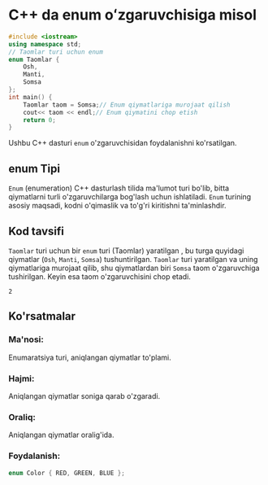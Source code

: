# C++ da enum oʻzgaruvchisiga misol
```cpp
#include <iostream>
using namespace std;
// Taomlar turi uchun enum
enum Taomlar {
    Osh,
    Manti,
    Somsa
};
int main() {
    Taomlar taom = Somsa;// Enum qiymatlariga murojaat qilish
    cout<< taom << endl;// Enum qiymatini chop etish
    return 0;
}
```
Ushbu C++ dasturi `enum` o'zgaruvchisidan foydalanishni ko'rsatilgan.
## enum Tipi
`Enum` (enumeration) C++ dasturlash tilida ma'lumot turi bo'lib, bitta qiymatlarni turli o'zgaruvchilarga bog'lash uchun ishlatiladi. 
`Enum` turining asosiy maqsadi, kodni o'qimaslik va to'g'ri kiritishni ta'minlashdir.
## Kod tavsifi
`Taomlar` turi uchun bir `enum` turi (Taomlar) yaratilgan , bu turga quyidagi qiymatlar (`Osh`, `Manti`, `Somsa`) tushuntirilgan.
`Taomlar` turi yaratilgan va uning qiymatlariga murojaat qilib, shu qiymatlardan biri `Somsa` taom o'zgaruvchiga tushirilgan. Keyin esa taom o'zgaruvchisini chop etadi.
```console
2
```
## Ko'rsatmalar
### Ma'nosi:
Enumaratsiya turi, aniqlangan qiymatlar to'plami.
### Hajmi:
Aniqlangan qiymatlar soniga qarab o'zgaradi.
### Oraliq:
Aniqlangan qiymatlar oralig'ida.
### Foydalanish:
```cpp
enum Color { RED, GREEN, BLUE };
```
